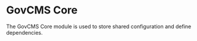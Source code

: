 # GovCMS Core

The GovCMS Core module is used to store shared configuration and define dependencies.